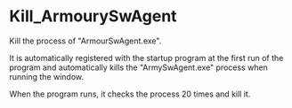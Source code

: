 # Kill_ArmourySwAgent

Kill the process of "ArmourSwAgent.exe".

It is automatically registered with the startup program at the first run of the program and automatically kills the "ArmySwAgent.exe" process when running the window.

When the program runs, it checks the process 20 times and kill it.
